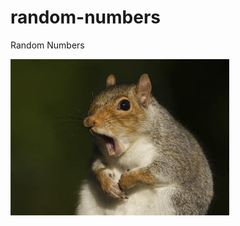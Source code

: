 # random-numbers
Random Numbers

![Nothing to see here](https://github.com/ericwhyne/random-numbers/raw/master/static/justasquirrel.jpg)

